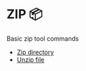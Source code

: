 # ZIP :package: 

Basic zip tool commands

- [Zip directory](zip-command.md)
- [Unzip file](unzip-command.md)